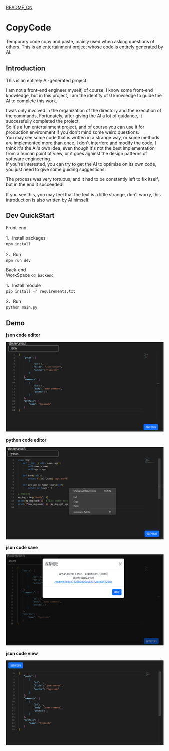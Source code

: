 [README_CN](./README_CN.md)

# CopyCode

Temporary code copy and paste, mainly used when asking questions of others. This is an entertainment project whose code
is entirely generated by AI.

## Introduction

This is an entirely AI-generated project.

I am not a front-end engineer myself, of course, I know some front-end knowledge, but in this project, I am the identity
of 0 knowledge to guide the AI to complete this work.

I was only involved in the organization of the directory and the execution of the commands, Fortunately, after giving
the AI a lot of guidance, it successfully completed the project.  
So it's a fun entertainment project, and of course you can use it for production environment if you don't mind some
weird questions.  
You may see some code that is written in a strange way, or some methods are implemented more than once, I don't
interfere and modify the code, I think it's the AI's own idea, even though it's not the best implementation from a human
point of view, or it goes against the design patterns of software engineering.  
If you're interested, you can try to get the AI to optimize on its own code, you just need to give some guiding
suggestions.

The process was very tortuous, and it had to be constantly left to fix itself, but in the end it succeeded!

If you see this, you may feel that the text is a little strange, don't worry, this introduction is also written by AI
himself.

## Dev QuickStart

Front-end

1、Install packages  
`npm install`

2、Run  
`npm run dev`

Back-end  
WorkSpace `cd backend`

1、Install module  
`pip install -r requirements.txt`

2、Run  
`python main.py`

## Demo

**json code editor**

![img](./git_image/editor.png)

**python code editor**

![img](./git_image/python-editor.png)

**json code save**

![img](./git_image/save.png)

**json code view**

![img](./git_image/view.png)  
